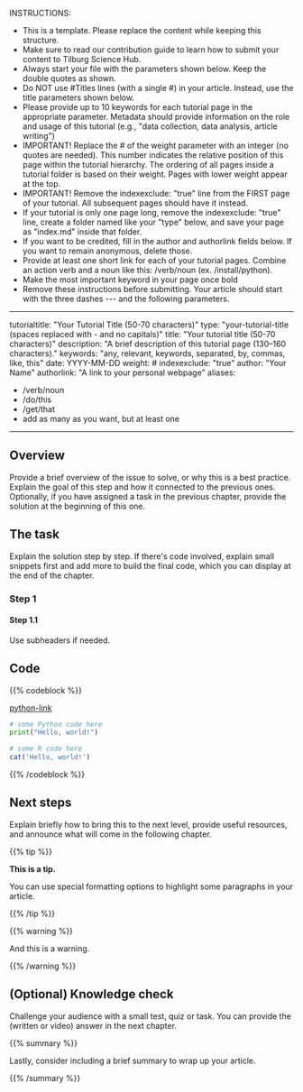 INSTRUCTIONS:
- This is a template. Please replace the content while keeping this structure.
- Make sure to read our contribution guide to learn how to submit your content to Tilburg Science Hub.
- Always start your file with the parameters shown below. Keep the double quotes as shown.
- Do NOT use #Titles lines (with a single #) in your article. Instead, use the title parameters shown below.
- Please provide up to 10 keywords for each tutorial page in the appropriate parameter. Metadata should provide information on the role and usage of this tutorial (e.g., "data collection, data analysis, article writing")
- IMPORTANT! Replace the # of the weight parameter with an integer (no quotes are needed). This number indicates the relative position of this page within the tutorial hierarchy. The ordering of all pages inside a tutorial folder is based on their weight. Pages with lower weight appear at the top.
- IMPORTANT! Remove the indexexclude: "true" line from the FIRST page of your tutorial. All subsequent pages should have it instead.
- If your tutorial is only one page long, remove the indexexclude: "true" line, create a folder named like your "type" below, and save your page as "index.md" inside that folder.
- If you want to be credited, fill in the author and authorlink fields below. If you want to remain anonymous, delete those.
- Provide at least one short link for each of your tutorial pages. Combine an action verb and a noun like this: /verb/noun (ex. /install/python).
- Make the most important keyword in your page once bold
- Remove these instructions before submitting. Your article should start with the three dashes --- and the following parameters.
---
tutorialtitle: "Your Tutorial Title (50-70 characters)"
type: "your-tutorial-title (spaces replaced with - and no capitals)"
title: "Your tutorial title (50-70 characters)"
description: "A brief description of this tutorial page (130–160 characters)."
keywords: "any, relevant, keywords, separated, by, commas, like, this"
date: YYYY-MM-DD
weight: #
indexexclude: "true"
author: "Your Name"
authorlink: "A link to your personal webpage"
aliases:
  - /verb/noun
  - /do/this
  - /get/that
  - add as many as you want, but at least one
---

## Overview

Provide a brief overview of the issue to solve, or why this is a best practice. Explain the goal of this step and how it connected to the previous ones. Optionally, if you have assigned a task in the previous chapter, provide the solution at the beginning of this one.

## The task

Explain the solution step by step. If there's code involved, explain small snippets first and add more to build the final code, which you can display at the end of the chapter.

### Step 1

#### Step 1.1

Use subheaders if needed.

## Code <!-- Provide your code in all the relevant languages and/or operating systems and specify them after the three back ticks. Do NOT remove {{% codeblock %}} -->

{{% codeblock %}} <!-- You can provide more than one language in the same code block -->

[python-link](code.py) <!-- OPTIONAL: You can also provide your code as a downloadable file (useful for very long codes). Make sure you place this file in the same folder. Specify in [square brackets] the language followed by "-link" as shown here.-->


```python
# some Python code here
print("Hello, world!")
```

```R
# some R code here
cat('Hello, world!')
```

{{% /codeblock %}}

## Next steps

Explain briefly how to bring this to the next level, provide useful resources, and announce what will come in the following chapter.

{{% tip %}}

**This is a tip.**

You can use special formatting options to highlight some paragraphs in your article.

{{% /tip %}}

{{% warning %}}

And this is a warning.

{{% /warning %}}

## (Optional) Knowledge check

Challenge your audience with a small test, quiz or task. You can provide the (written or video) answer in the next chapter.

{{% summary %}}

Lastly, consider including a brief summary to wrap up your article.

{{% /summary %}}
